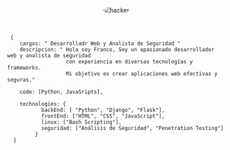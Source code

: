 <div align="center" >
  <img src="https://media.tenor.com/zzntm2_9B3gAAAAC/hacker.gif" alt="hacker" style="border-radius: 50%;" >
</div>
<br><br>

```
 {
    cargos: " Desarrolladr Web y Analista de Seguridad "
    descripcion: " Hola soy Franco, Soy un apasionado desarrollador web y analista de seguridad
                   con experiencia en diversas tecnologías y frameworks.
                   Mi objetivo es crear aplicaciones web efectivas y seguras."

    code: [Python, JavaSripts],

    technologies: {
           backEnd: [ "Python", "Django", "Flask"],
           frontEnd: ["HTML", "CSS", "JavaScript"],
           linux: ["Bash Scripting"],
           seguridad: ["Análisis de Seguridad", "Penetration Testing"]
         }
  }

```
